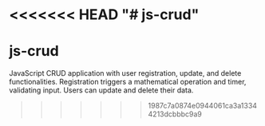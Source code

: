 <<<<<<< HEAD
"# js-crud" 
=======
# js-crud
JavaScript CRUD application with user registration, update, and delete functionalities. Registration triggers a mathematical operation and timer, validating input. Users can update and delete their data.
>>>>>>> 1987c7a0874e0944061ca3a13344213dcbbbc9a9
